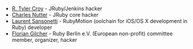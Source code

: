 * [R. Tyler Croy](https://github.com/rtyler)  - JRuby/Jenkins hacker
* [Charles Nutter](https://github.com/headius) - JRuby core hacker
* [Laurent Sansonetti](https://twitter.com/lrz) - RubyMotion (oolchain for iOS/OS X development in Ruby) developer
* [Florian Gilcher](https://twitter.com/Argorak) - Ruby Berlin e.V. (European non-profit) committee member, organizer, hacker



